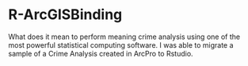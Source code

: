 # R-ArcGISBinding
What does it mean to perform meaning crime analysis using one of the most powerful statistical computing software. I was able to migrate a sample of a Crime Analysis created in ArcPro to Rstudio.
